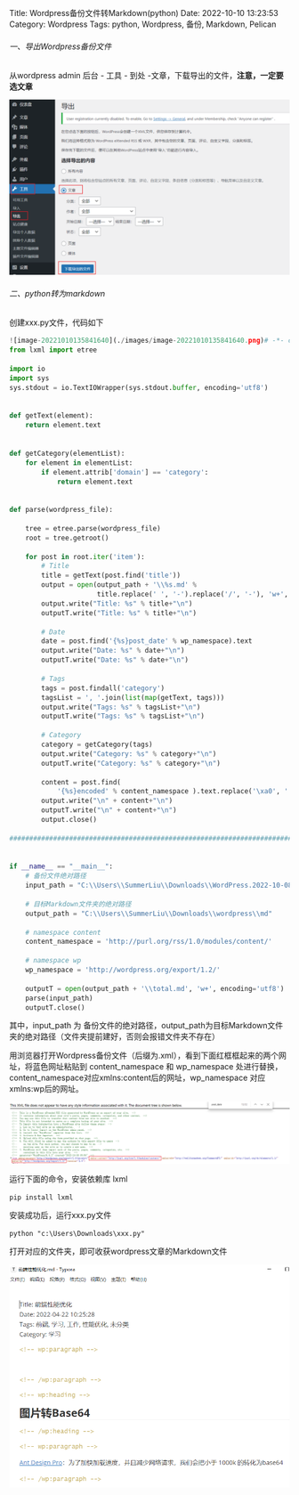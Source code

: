Title: Wordpress备份文件转Markdown(python)
Date: 2022-10-10 13:23:53
Category: Wordpress
Tags: python, Wordpress, 备份, Markdown, Pelican



###### 一、导出Wordpress备份文件

从wordpress admin 后台 - 工具 - 到处 -文章，下载导出的文件，**注意，一定要选文章**

![](./images/image-20221010133050095.png)



###### 二、python转为markdown

创建xxx.py文件，代码如下

```python
![image-20221010135841640](./images/image-20221010135841640.png)# -*- coding: utf-8 -*-
from lxml import etree

import io
import sys
sys.stdout = io.TextIOWrapper(sys.stdout.buffer, encoding='utf8')


def getText(element):
    return element.text


def getCategory(elementList):
    for element in elementList:
        if element.attrib['domain'] == 'category':
            return element.text


def parse(wordpress_file):

    tree = etree.parse(wordpress_file)
    root = tree.getroot()

    for post in root.iter('item'):
        # Title
        title = getText(post.find('title'))
        output = open(output_path + '\\%s.md' %
                      title.replace(' ', '-').replace('/', '-'), 'w+', encoding='utf8')
        output.write("Title: %s" % title+"\n")
        outputT.write("Title: %s" % title+"\n")

        # Date
        date = post.find('{%s}post_date' % wp_namespace).text
        output.write("Date: %s" % date+"\n")
        outputT.write("Date: %s" % date+"\n")

        # Tags
        tags = post.findall('category')
        tagsList = ', '.join(list(map(getText, tags)))
        output.write("Tags: %s" % tagsList+"\n")
        outputT.write("Tags: %s" % tagsList+"\n")

        # Category
        category = getCategory(tags)
        output.write("Category: %s" % category+"\n")
        outputT.write("Category: %s" % category+"\n")

        content = post.find(
            '{%s}encoded' % content_namespace ).text.replace('\xa0', '')
        output.write("\n" + content+"\n")
        outputT.write("\n" + content+"\n")
        output.close()

###############################################################################


if __name__ == "__main__":
    # 备份文件绝对路径
    input_path = "C:\\Users\\SummerLiu\\Downloads\\WordPress.2022-10-08 (1).xml"

    # 目标Markdown文件夹的绝对路径
    output_path = "C:\\Users\\SummerLiu\\Downloads\\wordpress\\md"

    # namespace content
    content_namespace = 'http://purl.org/rss/1.0/modules/content/'

    # namespace wp
    wp_namespace = 'http://wordpress.org/export/1.2/'

    outputT = open(output_path + '\\total.md', 'w+', encoding='utf8')
    parse(input_path)
    outputT.close()
```

其中，input_path 为 备份文件的绝对路径，output_path为目标Markdown文件夹的绝对路径（文件夹提前建好，否则会报错文件夹不存在）

用浏览器打开Wordpress备份文件（后缀为.xml），看到下面红框框起来的两个网址，将蓝色网址粘贴到 content_namespace 和 wp_namespace 处进行替换，content_namespace对应xmlns:content后的网址，wp_namespace 对应xmlns:wp后的网址。

![](./images/image-20221010135841640.png)

运行下面的命令，安装依赖库 lxml

`pip install lxml`










安装成功后，运行xxx.py文件

`python "c:\Users\Downloads\xxx.py"`



打开对应的文件夹，即可收获wordpress文章的Markdown文件

![image-20221010142022693](./images/image-20221010142022693.png)